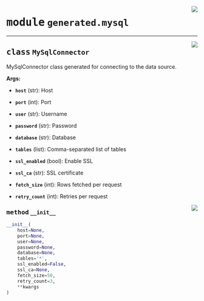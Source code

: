 <!-- markdownlint-disable -->

<a href="../../package/generated/mysql.py#L0"><img align="right" style="float:right;" src="https://img.shields.io/badge/-source-cccccc?style=flat-square"></a>

# <kbd>module</kbd> `generated.mysql`






---

<a href="../../package/generated/mysql.py#L14"><img align="right" style="float:right;" src="https://img.shields.io/badge/-source-cccccc?style=flat-square"></a>

## <kbd>class</kbd> `MySqlConnector`
MySqlConnector class generated for connecting to the data source. 



**Args:**
 


 - <b>`host`</b> (str):  Host 


 - <b>`port`</b> (int):  Port 


 - <b>`user`</b> (str):  Username 


 - <b>`password`</b> (str):  Password 


 - <b>`database`</b> (str):  Database 


 - <b>`tables`</b> (list):  Comma-separated list of tables 


 - <b>`ssl_enabled`</b> (bool):  Enable SSL 


 - <b>`ssl_ca`</b> (str):  SSL certificate 


 - <b>`fetch_size`</b> (int):  Rows fetched per request 


 - <b>`retry_count`</b> (int):  Retries per request 

<a href="../../package/generated/mysql.py#L42"><img align="right" style="float:right;" src="https://img.shields.io/badge/-source-cccccc?style=flat-square"></a>

### <kbd>method</kbd> `__init__`

```python
__init__(
    host=None,
    port=None,
    user=None,
    password=None,
    database=None,
    tables='*',
    ssl_enabled=False,
    ssl_ca=None,
    fetch_size=50,
    retry_count=3,
    **kwargs
)
```









